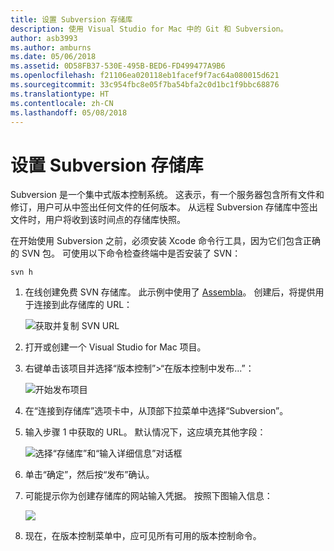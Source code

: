 ```yaml
---
title: 设置 Subversion 存储库
description: 使用 Visual Studio for Mac 中的 Git 和 Subversion。
author: asb3993
ms.author: amburns
ms.date: 05/06/2018
ms.assetid: 0D58FB37-530E-495B-BED6-FD499477A9B6
ms.openlocfilehash: f21106ea020118eb1facef9f7ac64a080015d621
ms.sourcegitcommit: 33c954fbc8e05f7ba54bfa2c0d1bc1f9bbc68876
ms.translationtype: HT
ms.contentlocale: zh-CN
ms.lasthandoff: 05/08/2018
---
```

# <a name="setting-up-a-subversion-repository"></a>设置 Subversion 存储库

Subversion 是一个集中式版本控制系统。 这表示，有一个服务器包含所有文件和修订，用户可从中签出任何文件的任何版本。 从远程 Subversion 存储库中签出文件时，用户将收到该时间点的存储库快照。

在开始使用 Subversion 之前，必须安装 Xcode 命令行工具，因为它们包含正确的 SVN 包。 可使用以下命令检查终端中是否安装了 SVN：

`svn h`

1. 在线创建免费 SVN 存储库。 此示例中使用了 [Assembla](https://app.assembla.com/)。 创建后，将提供用于连接到此存储库的 URL： 

    ![获取并复制 SVN URL](media/version-control-subversion1-sml.png)

2. 打开或创建一个 Visual Studio for Mac 项目。

3. 右键单击该项目并选择“版本控制”>“在版本控制中发布...”： 

    ![开始发布项目](media/version-control-subversion2.png)

4. 在“连接到存储库”选项卡中，从顶部下拉菜单中选择“Subversion”。

5. 输入步骤 1 中获取的 URL。 默认情况下，这应填充其他字段： 

    ![选择“存储库”和“输入详细信息”对话框](media/version-control-subversion3.png)

7. 单击“确定”，然后按“发布”确认。

7. 可能提示你为创建存储库的网站输入凭据。 按照下图输入信息：

    ![](media/version-control-subversion5.png)

8.  现在，在版本控制菜单中，应可见所有可用的版本控制命令。

